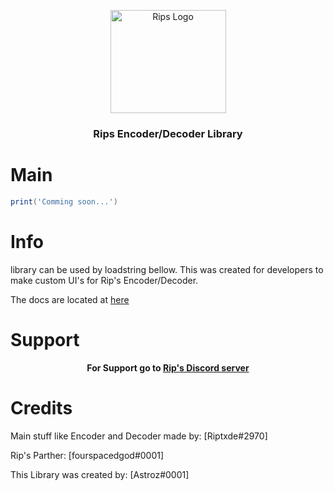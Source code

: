 <p align="center">
  <a href="https://riptxde.dev/">
    <img src="https://cdn.discordapp.com/attachments/727216422987628659/742939195881816104/RipsLogo.png" alt="Rips Logo" width="185" height="165">
  </a>
</p>
<h3 align="center">
 Rips Encoder/Decoder Library
</h3>

 # Main
 ```lua
 print('Comming soon...')
 ```
 
 # Info
 library can be used by loadstring bellow.
 This was created for developers to make custom UI's for Rip's Encoder/Decoder.
 
 The docs are located at 
 <a href="https://github.com/AstrozTM/-Rips-Decoder-encoder-Library/tree/master/Docs"><light>here</light></a>
  
 # Support
 <p align="center">  
  <strong> For Support go to </strong>
  <a href="https://discord.gg/5HmepGK"><strong>Rip's Discord server</strong></a>
</p>

# Credits

Main stuff like Encoder and Decoder made by: [Riptxde#2970]

Rip's Parther: [fourspacedgod#0001]

This Library was created by: [Astroz#0001]
